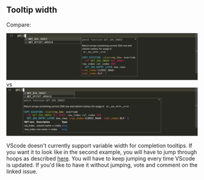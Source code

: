 ## Tooltip width

Compare:

![default width](resources/width1.png)
vs
![increased width](resources/width2.png)

VScode doesn't currently support variable width for completion tooltips. If you want it to look like in the second example, you will have to jump through hoops as described [here](https://github.com/microsoft/vscode/issues/14165#issuecomment-457396403). You will have to keep jumping every time VScode is updated. If you'd like to have it without jumping, vote and comment on the linked issue.
